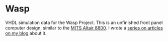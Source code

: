 # Wasp

VHDL simulation data for the Wasp Project. This is an unfinished front panel computer design, similar to the [MITS Altair 8800](https://en.wikipedia.org/wiki/Altair_8800). I wrote a [series on articles on my blog](https://georgjz.github.io/wasp-01/) about it.
